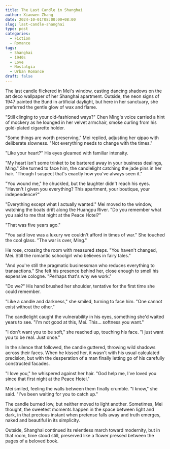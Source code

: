 ```yaml
---
title: The Last Candle in Shanghai
author: Xiaowen Zhang
date: 2024-10-01T08:00:00+08:00
slug: last-candle-shanghai
type: post
categories:
  - Fiction
  - Romance
tags:
  - Shanghai
  - 1940s
  - Love
  - Nostalgia
  - Urban Romance
draft: false
---
```


The last candle flickered in Mei's window, casting dancing shadows on the art deco wallpaper of her Shanghai apartment. Outside, the neon signs of 1947 painted the Bund in artificial daylight, but here in her sanctuary, she preferred the gentle glow of wax and flame.

"Still clinging to your old-fashioned ways?" Chen Ming's voice carried a hint of mockery as he lounged in her velvet armchair, smoke curling from his gold-plated cigarette holder.

"Some things are worth preserving," Mei replied, adjusting her qipao with deliberate slowness. "Not everything needs to change with the times."

"Like your heart?" His eyes gleamed with familiar intensity.

"My heart isn't some trinket to be bartered away in your business dealings, Ming." She turned to face him, the candlelight catching the jade pins in her hair. "Though I suspect that's exactly how you've always seen it."

"You wound me," he chuckled, but the laughter didn't reach his eyes. "Haven't I given you everything? This apartment, your boutique, your independence?"

"Everything except what I actually wanted." Mei moved to the window, watching the boats drift along the Huangpu River. "Do you remember what you said to me that night at the Peace Hotel?"

"That was five years ago."

"You said love was a luxury we couldn't afford in times of war." She touched the cool glass. "The war is over, Ming."

He rose, crossing the room with measured steps. "You haven't changed, Mei. Still the romantic schoolgirl who believes in fairy tales."

"And you're still the pragmatic businessman who reduces everything to transactions." She felt his presence behind her, close enough to smell his expensive cologne. "Perhaps that's why we work."

"Do we?" His hand brushed her shoulder, tentative for the first time she could remember.

"Like a candle and darkness," she smiled, turning to face him. "One cannot exist without the other."

The candlelight caught the vulnerability in his eyes, something she'd waited years to see. "I'm not good at this, Mei. This... softness you want."

"I don't want you to be soft," she reached up, touching his face. "I just want you to be real. Just once."

In the silence that followed, the candle guttered, throwing wild shadows across their faces. When he kissed her, it wasn't with his usual calculated precision, but with the desperation of a man finally letting go of his carefully constructed facades.

"I love you," he whispered against her hair. "God help me, I've loved you since that first night at the Peace Hotel."

Mei smiled, feeling the walls between them finally crumble. "I know," she said. "I've been waiting for you to catch up."

The candle burned low, but neither moved to light another. Sometimes, Mei thought, the sweetest moments happen in the space between light and dark, in that precious instant when pretense falls away and truth emerges, naked and beautiful in its simplicity.

Outside, Shanghai continued its relentless march toward modernity, but in that room, time stood still, preserved like a flower pressed between the pages of a beloved book.